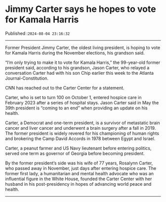 # Jimmy Carter says he hopes to vote for Kamala Harris

Published :`2024-08-04 23:16:32`

---

Former President Jimmy Carter, the oldest living president, is hoping to vote for Kamala Harris during the November elections, his grandson said.

“I’m only trying to make it to vote for Kamala Harris,” the 99-year-old former president said, according to his grandson, Jason Carter, who relayed a conversation Carter had with his son Chip earlier this week to the Atlanta Journal-Constitution.

CNN has reached out to the Carter Center for a statement.

Carter, who is set to turn 100 on October 1, entered hospice care in February 2023 after a series of hospital stays. Jason Carter said in May the 39th president is “coming to an end” when providing an update on his health.

Carter, a Democrat and one-term president, is a survivor of metastatic brain cancer and liver cancer and underwent a brain surgery after a fall in 2019. The former president is widely revered for his championing of human rights and brokering the Camp David Accords in 1978 between Egypt and Israel.

Carter, a peanut farmer and US Navy lieutenant before entering politics, served one term as governor of Georgia before becoming president.

By the former president’s side was his wife of 77 years, Rosalynn Carter, who passed away in November, just days after entering hospice care. The former first lady, a humanitarian and mental health advocate who was an influential figure in the White House, founded the Carter Center with her husband in his post-presidency in hopes of advancing world peace and health.

---

